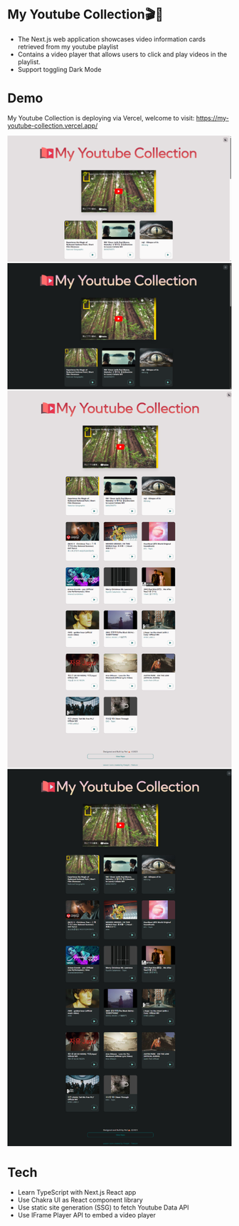 # My Youtube Collection🎬🎵

- The Next.js web application showcases video information cards retrieved from my youtube playlist
- Contains a video player that allows users to click and play videos in the playlist.
- Support toggling Dark Mode

# Demo

My Youtube Collection is deploying via Vercel, welcome to visit: https://my-youtube-collection.vercel.app/

<img alt="screenshot" src="Preview-Images/light-screen-wide.png" width="640px" />
<img alt="screenshot" src="Preview-Images/dark-screen-wide.png" width="640px" />
<img alt="screenshot" src="Preview-Images/light-screen-full.png" width="640px" />
<img alt="screenshot" src="Preview-Images/dark-screen-full.png" width="640px" />

# Tech

- Learn TypeScript with Next.js React app
- Use Chakra UI as React component library
- Use static site generation (SSG) to fetch Youtube Data API
- Use IFrame Player API to embed a video player
